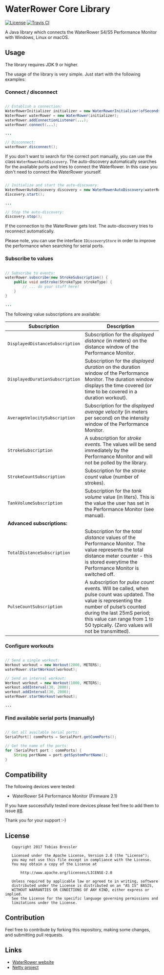 # WaterRower Core Library

[![License](https://img.shields.io/badge/License-APL%202.0-green.svg)](https://opensource.org/licenses/Apache-2.0)
[![Travis CI](https://travis-ci.org/tbressler/waterrower-core.svg?branch=master)](https://travis-ci.org/tbressler/waterrower-core)

A Java library which connects the WaterRower S4/S5 Performance Monitor with Windows, Linux or macOS.

## Usage

The library requires JDK 9 or higher.

The usage of the library is very simple. Just start with the following examples:

### Connect / disconnect

```Java

// Establish a connection:
WaterRowerInitializer initializer = new WaterRowerInitializer(ofSeconds(2), ofSeconds(2), 5);
WaterRower waterRower = new WaterRower(initializer);
waterRower.addConnectionListener(...);
waterRower.connect(...);

...

// Disconnect:
waterRower.disconnect();

```

If you don't want to search for the correct port manually, you can use the class ```WaterRowerAutoDiscovery```. The auto-discovery automatically searches for the available ports and tries to connect the WaterRower.
In this case you don't need to connect the WaterRower yourself.

```Java

// Initialize and start the auto-discovery:
WaterRowerAutoDiscovery discovery = new WaterRowerAutoDiscovery(waterRower, Executors.newSingleThreadScheduledExecutor());
discovery.start();

...

// Stop the auto-discovery:
discovery.stop();

```

If the connection to the WaterRower gets lost. The auto-discovery tries to reconnect automatically.

Please note, you can use the interface ```IDiscoveryStore``` in order to improve the performance when searching for serial ports.


### Subscribe to values

```Java

// Subscribe to events:
waterRower.subscribe(new StrokeSubscription() {
    public void onStroke(StrokeType strokeType) {
        // ... do your stuff here!
    }
}

...

```

The following value subscriptions are available:

| Subscription | Description |
|---|---|
| ```DisplayedDistanceSubscription``` | Subscription for the *displayed distance* (in meters) on the distance window of the Performance Monitor. |
| ```DisplayedDurationSubscription``` | Subscription for the *displayed duration* on the duration window of the Performance Monitor. The duration window displays the time covered (or time to be covered in a duration workout). |
| ```AverageVelocitySubscription``` | Subscription for the *displayed average velocity* (in meters per second) on the intensity window of the Performance Monitor. |
| ```StrokeSubscription``` |  A subscription for *stroke events*. The values will be send immediately by the Performance Monitor and will not be polled by the library. |
| ```StrokeCountSubscription``` | Subscription for the *stroke count* value (number of strokes). |
| ```TankVolumeSubscription``` | Subscription for the *tank volume* value (in liters). This is the value the user has set in the Performance Monitor (see manual). |
| **Advanced subscriptions:** | | 
| ```TotalDistanceSubscription``` | Subscription for the *total distance* values of the Performance Monitor. The value represents the total distance meter counter - this is stored everytime the Performance Monitor is switched off. |
| ```PulseCountSubscription``` | A subscription for *pulse count* events. Will be called, when pulse count was updated. The value is representing the number of pulse’s counted during the last 25mS period; this value can range from 1 to 50 typically. (Zero values will not be transmitted). |

### Configure workouts

```Java

// Send a single workout:
Workout workout = new Workout(2000, METERS);
waterRower.startWorkout(workout);

// Send an interval workout:
Workout workout = new Workout(1000, METERS);
workout.addInterval(30, 2000);
workout.addInterval(30, 2000);
waterRower.startWorkout(workout);

...

```

### Find available serial ports (manually)

```Java

// Get all available serial ports:
SerialPort[] commPorts = SerialPort.getCommPorts();

// Get the name of the ports:
for (SerialPort port : commPorts) {
    String portName = port.getSystemPortName();
}

```

## Compatibility

The following devices were tested:

- WaterRower S4 Performance Monitor (Firmware 2.1)

If you have successfully tested more devices please feel free to add them to issue [#8](https://github.com/tbressler/waterrower-core/issues/8).

Thank you for your support :-)

## License

```
   Copyright 2017 Tobias Bressler

   Licensed under the Apache License, Version 2.0 (the "License");
   you may not use this file except in compliance with the License.
   You may obtain a copy of the License at

       http://www.apache.org/licenses/LICENSE-2.0

   Unless required by applicable law or agreed to in writing, software
   distributed under the License is distributed on an "AS IS" BASIS,
   WITHOUT WARRANTIES OR CONDITIONS OF ANY KIND, either express or implied.
   See the License for the specific language governing permissions and
   limitations under the License.
```

## Contribution

Feel free to contribute by forking this repository, making some changes, and submitting pull requests.

## Links

- [WaterRower website](https://www.waterrower.com/world)
- [Netty project](https://netty.io/)
